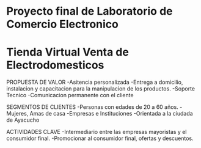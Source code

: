 # Proyecto final de Laboratorio de Comercio Electronico
# Tienda Virtual Venta de Electrodomesticos

PROPUESTA DE VALOR
-Asitencia personalizada
-Entrega a domicilio, instalacion y capacitacion para la manipulacion de los productos.
-Soporte Tecnico
-Comunicacion permanente con el cliente

SEGMENTOS DE CLIENTES
-Personas con edades de 20 a 60 años.
-Mujeres, Amas de casa
-Empresas e Instituciones
-Orientada a la ciudada de Ayacucho

ACTIVIDADES CLAVE
-Intermediario entre las empresas mayoristas y el consumidor final.
-Promocionar al consumidor final, ofertas y descuentos. 
